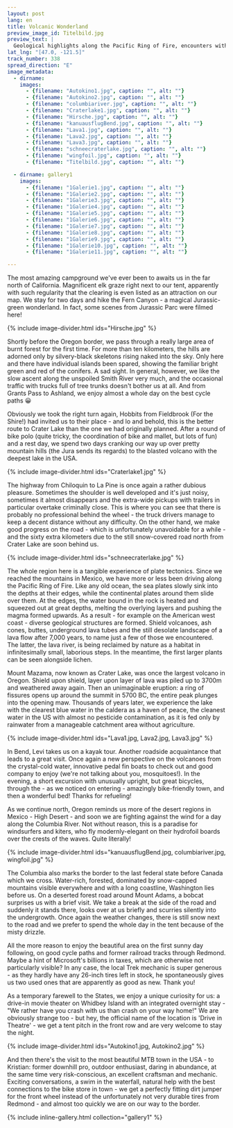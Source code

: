 ```yaml
---
layout: post
lang: en
title: Volcanic Wonderland
preview_image_id: Titelbild.jpg
preview_text: |
  Geological highlights along the Pacific Ring of Fire, encounters with animals and people and the last few kilometers in the United States for the time being. Soon we will be in Vancouver, and soon we will decide how our journey shall continue.
lat_lng: "[47.0, -121.5]"
track_number: 338
spread_direction: "E"
image_metadata:
  - dirname:
    images:
      - {filename: "Autokino1.jpg", caption: "", alt: ""}
      - {filename: "Autokino2.jpg", caption: "", alt: ""}
      - {filename: "columbiariver.jpg", caption: "", alt: ""}
      - {filename: "Craterlake1.jpg", caption: "", alt: ""}
      - {filename: "Hirsche.jpg", caption: "", alt: ""}
      - {filename: "kanuausflugBend.jpg", caption: "", alt: ""}
      - {filename: "Lava1.jpg", caption: "", alt: ""}
      - {filename: "Lava2.jpg", caption: "", alt: ""}
      - {filename: "Lava3.jpg", caption: "", alt: ""}
      - {filename: "schneecraterlake.jpg", caption: "", alt: ""}
      - {filename: "wingfoil.jpg", caption: "", alt: ""}
      - {filename: "Titelbild.jpg", caption: "", alt: ""}

  - dirname: gallery1
    images:
      - {filename: "1Galerie1.jpg", caption: "", alt: ""}
      - {filename: "1Galerie2.jpg", caption: "", alt: ""}
      - {filename: "1Galerie3.jpg", caption: "", alt: ""}
      - {filename: "1Galerie4.jpg", caption: "", alt: ""}
      - {filename: "1Galerie5.jpg", caption: "", alt: ""}
      - {filename: "1Galerie6.jpg", caption: "", alt: ""}
      - {filename: "1Galerie7.jpg", caption: "", alt: ""}
      - {filename: "1Galerie8.jpg", caption: "", alt: ""}
      - {filename: "1Galerie9.jpg", caption: "", alt: ""}
      - {filename: "1Galerie10.jpg", caption: "", alt: ""}
      - {filename: "1Galerie11.jpg", caption: "", alt: ""}

---
```


The most amazing campground we've ever been to awaits us in the far north of California. Magnificent elk graze right next to our tent, apparently with such regularity that the clearing is even listed as an attraction on our map. We stay for two days and hike the Fern Canyon - a magical Jurassic-green wonderland. In fact, some scenes from Jurassic Parc were filmed here!

{% include image-divider.html ids="Hirsche.jpg" %}

Shortly before the Oregon border, we pass through a really large area of burnt forest for the first time. For more than ten kilometers, the hills are adorned only by silvery-black skeletons rising naked into the sky. Only here and there have individual islands been spared, showing the familiar bright green and red of the conifers. A sad sight.
In general, however, we like the slow ascent along the unspoiled Smith River very much, and the occasional traffic with trucks full of tree trunks doesn't bother us at all. And from Grants Pass to Ashland, we enjoy almost a whole day on the best cycle paths 😀

Obviously we took the right turn again, Hobbits from Fieldbrook (For the Shire!) had invited us to their place - and lo and behold, this is the better route to Crater Lake than the one we had originally planned. After a round of bike polo (quite tricky, the coordination of bike and mallet, but lots of fun) and a rest day, we spend two days cranking our way up over pretty mountain hills (the Jura sends its regards) to the blasted volcano with the deepest lake in the USA.

{% include image-divider.html ids="Craterlake1.jpg" %}

The highway from Chiloquin to La Pine is once again a rather dubious pleasure. Sometimes the shoulder is well developed and it's just noisy, sometimes it almost disappears and the extra-wide pickups with trailers in particular overtake criminally close. This is where you can see that there is probably no professional behind the wheel - the truck drivers manage to keep a decent distance without any difficulty. On the other hand, we make good progress on the road - which is unfortunately unavoidable for a while - and the sixty extra kilometers due to the still snow-covered road north from Crater Lake are soon behind us.

{% include image-divider.html ids="schneecraterlake.jpg" %}

The whole region here is a tangible experience of plate tectonics. Since we reached the mountains in Mexico, we have more or less been driving along the Pacific Ring of Fire. Like any old ocean, the sea plates slowly sink into the depths at their edges, while the continental plates around them slide over them. At the edges, the water bound in the rock is heated and squeezed out at great depths, melting the overlying layers and pushing the magma formed upwards. As a result - for example on the American west coast - diverse geological structures are formed. Shield volcanoes, ash cones, buttes, underground lava tubes and the still desolate landscape of a lava flow after 7,000 years, to name just a few of those we encountered. The latter, the lava river, is being reclaimed by nature as a habitat in infinitesimally small, laborious steps. In the meantime, the first larger plants can be seen alongside lichen. 

Mount Mazama, now known as Crater Lake, was once the largest volcano in Oregon. Shield upon shield, layer upon layer of lava was piled up to 3700m and weathered away again. Then an unimaginable eruption: a ring of fissures opens up around the summit in 5700 BC, the entire peak plunges into the opening maw. Thousands of years later, we experience the lake with the clearest blue water in the caldera as a haven of peace, the cleanest water in the US with almost no pesticide contamination, as it is fed only by rainwater from a manageable catchment area without agriculture.

{% include image-divider.html ids="Lava1.jpg, Lava2.jpg, Lava3.jpg" %}

In Bend, Levi takes us on a kayak tour. Another roadside acquaintance that leads to a great visit. Once again a new perspective on the volcanoes from the crystal-cold water, innovative pedal fin boats to check out and good company to enjoy (we're not talking about you, mosquitoes!). In the evening, a short excursion with unusually upright, but great bicycles, through the - as we noticed on entering - amazingly bike-friendly town, and then a wonderful bed! Thanks for refueling!

As we continue north, Oregon reminds us more of the desert regions in Mexico - High Desert - and soon we are fighting against the wind for a day along the Columbia River. Not without reason, this is a paradise for windsurfers and kiters, who fly modernly-elegant on their hydrofoil boards over the crests of the waves. Quite literally!

{% include image-divider.html ids="kanuausflugBend.jpg, columbiariver.jpg, wingfoil.jpg" %}

The Columbia also marks the border to the last federal state before Canada which we cross. Water-rich, forested, dominated by snow-capped mountains visible everywhere and with a long coastline, Washington lies before us. On a deserted forest road around Mount Adams, a bobcat surprises us with a brief visit. We take a break at the side of the road and suddenly it stands there, looks over at us briefly and scurries silently into the undergrowth. Once again the weather changes, there is still snow next to the road and we prefer to spend the whole day in the tent because of the misty drizzle.

All the more reason to enjoy the beautiful area on the first sunny day following, on good cycle paths and former railroad tracks through Redmond. Maybe a hint of Microsoft's billions in taxes, which are otherwise not particularly visible? In any case, the local Trek mechanic is super generous - as they hardly have any 26-inch tires left in stock, he spontaneously gives us two used ones that are apparently as good as new. Thank you!

As a temporary farewell to the States, we enjoy a unique curiosity for us: a drive-in movie theater on Whidbey Island with an integrated overnight stay - "We rather have you crash with us than crash on your way home!" We are obviously strange too - but hey, the official name of the location is 'Drive in Theatre' - we get a tent pitch in the front row and are very welcome to stay the night.

{% include image-divider.html ids="Autokino1.jpg, Autokino2.jpg" %}

And then there's the visit to the most beautiful MTB town in the USA - to Kristian: former downhill pro, outdoor enthusiast, daring in abundance, at the same time very risk-conscious, an excellent craftsman and mechanic. Exciting conversations, a swim in the waterfall, natural help with the best connections to the bike store in town - we get a perfectly fitting dirt jumper for the front wheel instead of the unfortunately not very durable tires from Redmond - and almost too quickly we are on our way to the border.

{% include inline-gallery.html collection="gallery1" %}